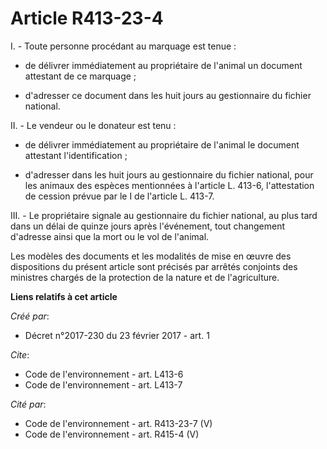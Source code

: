 # Article R413-23-4

I. - Toute personne procédant au marquage est tenue :

- de délivrer immédiatement au propriétaire de l'animal un document attestant de ce marquage ;

- d'adresser ce document dans les huit jours au gestionnaire du fichier national. 

II. - Le vendeur ou le donateur est tenu :

- de délivrer immédiatement au propriétaire de l'animal le document attestant l'identification ;

- d'adresser dans les huit jours au gestionnaire du fichier national, pour les animaux des espèces mentionnées à l'article L.
413-6, l'attestation de cession prévue par le I de l'article L. 413-7. 

III. - Le propriétaire signale au gestionnaire du fichier national, au plus tard dans un délai de quinze jours après
l'événement, tout changement d'adresse ainsi que la mort ou le vol de l'animal. 

Les modèles des documents et les modalités de mise en œuvre des dispositions du présent article sont précisés par arrêtés
conjoints des ministres chargés de la protection de la nature et de l'agriculture.

**Liens relatifs à cet article**

_Créé par_:

  - Décret n°2017-230 du 23 février 2017 - art. 1

_Cite_:

  - Code de l'environnement - art. L413-6
  - Code de l'environnement - art. L413-7

_Cité par_:

  - Code de l'environnement - art. R413-23-7 (V)
  - Code de l'environnement - art. R415-4 (V)

